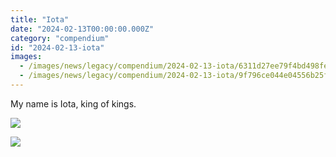 ```yaml
---
title: "Iota"
date: "2024-02-13T00:00:00.000Z"
category: "compendium"
id: "2024-02-13-iota"
images:
  - /images/news/legacy/compendium/2024-02-13-iota/6311d27ee79f4bd498fe94d4c36ef8e7_002.webp
  - /images/news/legacy/compendium/2024-02-13-iota/9f796ce044e04556b25fc61fc279f3a3.webp
---
```


My name is Iota, king of kings.

![](/images/news/legacy/compendium/2024-02-13-iota/6311d27ee79f4bd498fe94d4c36ef8e7_002.webp)  

![](/images/news/legacy/compendium/2024-02-13-iota/9f796ce044e04556b25fc61fc279f3a3.webp)
